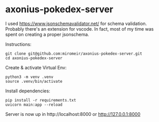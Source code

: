 # axonius-pokedex-server

I used https://www.jsonschemavalidator.net/ for schema validation. 
Probably there's an extension for vscode.
In fact, most of my time was spent on creating a proper jsonschema.

Instructions:
```
git clone git@github.com:miromeir/axonius-pokedex-server.git
cd axonius-pokedex-server
```
Create & activate Virtual Env:
```
python3 -m venv .venv
source .venv/bin/activate
```
Install dependencies:
```
pip install -r requirements.txt
uvicorn main:app --reload
```
Server is now up in http://localhost:8000 or http://127.0.0.1:8000
